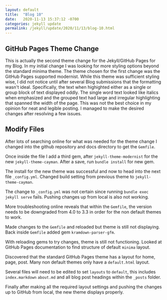 ```yaml
---
layout: default
title:  "Blog 10"
date:   2020-11-13 15:37:12 -0700
categories: jekyll update
permalink: /jekyll/update/2020/11/13/blog-10.html
---
```


## GitHub Pages Theme Change

This is actually the second theme change for the Jekyll/GitHub Pages for my Blog. In my initial change I was looking for more styling options beyond the standard minima theme. The theme chosen for the first change was the GitHub Pages supported modernist. While this theme was sufficient styling wise, I did not notice until after several Blog submissions that the formatting wasn't ideal. Specifically, the text when highighted either as a single or group block of text displayed oddly. The single word text looked like italics when emphasized and the grouped text had large and irregular highlighting that spanned the width of the page. This was not the best choice in my opinion for neat and legible posting. I managed to make the desired changes after resolving a few issues.


## Modify Files

After lots of searching online for what was needed for the theme change I changed into the github repository and docs directory to get the `Gemfile`.

Once inside the file I add a third gem, after `jekyll-theme-modernist` for the new `jekyll-theme-cayman`. After a save, run `bundle install` for new gem.

The install for the new theme was successful and now to head into the next file `_config.yml`. Changed build setting from previous theme to `jekyll-theme-cayman`.

The change to `_config.yml` was not certain since running `bundle exec jekyll serve` fails. Pushing changes up from local is also not working.

More troubleshooting online reveals that within the `Gemfile`, the version needs to be downgraded from 4.0 to 3.3 in order for the non default themes to work.

Made changes to the `Gemfile` and reloaded but theme is still not displaying. Back inside `Gemfile` added gem `kramdown-parser-gfm`.

With reloading gems to try changes, theme is still not functioning. Looked at GitHub Pages documentation to find structure of default `minima` layout.

Discovered that the standard GitHub Pages theme has a layout for home, page, post. Many non default themes only have a `default.html` layout.

Several files will need to be edited to set `layouts` to `default`, this includes `index.markdown` `about.md` and all blog post headings within the `_posts` folder.

Finally after making all the required layout settings and pushing the changes up to GitHub from local, the new theme displays properly.



 
